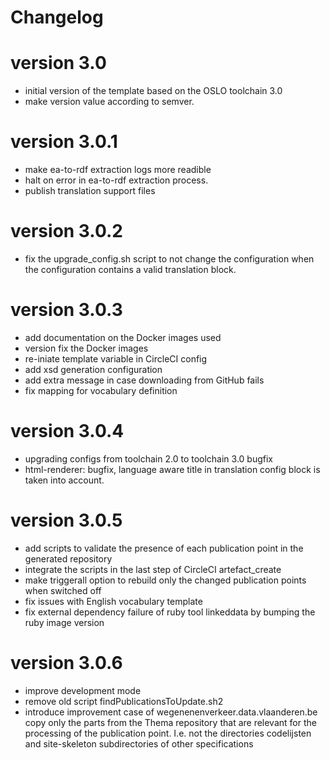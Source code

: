 # Changelog 

# version 3.0
- initial version of the template based on the OSLO toolchain 3.0
- make version value according to semver.

# version 3.0.1
- make ea-to-rdf extraction logs more readible
- halt on error in ea-to-rdf extraction process.
- publish translation support files

# version 3.0.2
- fix the upgrade_config.sh script to not change the configuration when the configuration contains a valid translation block.

# version 3.0.3
- add documentation on the Docker images used
- version fix the Docker images
- re-iniate template variable in CircleCI config
- add xsd generation configuration 
- add extra message in case downloading from GitHub fails
- fix mapping for vocabulary definition

# version 3.0.4
- upgrading configs from toolchain 2.0 to toolchain 3.0 bugfix
- html-renderer: bugfix, language aware title in translation config block is taken into account.

# version 3.0.5
- add scripts to validate the presence of each publication point in the generated repository
- integrate the scripts in the last step of CircleCI artefact_create
- make triggerall option to rebuild only the changed publication points when switched off
- fix issues with English vocabulary template 
- fix external dependency failure of ruby tool linkeddata by bumping the ruby image version 

# version 3.0.6
- improve development mode 
- remove old script findPublicationsToUpdate.sh2
- introduce improvement case of wegenenenverkeer.data.vlaanderen.be 
    copy only the parts from the Thema repository that are relevant for the processing of the publication point.
    I.e. not the directories codelijsten and site-skeleton subdirectories of other specifications 
